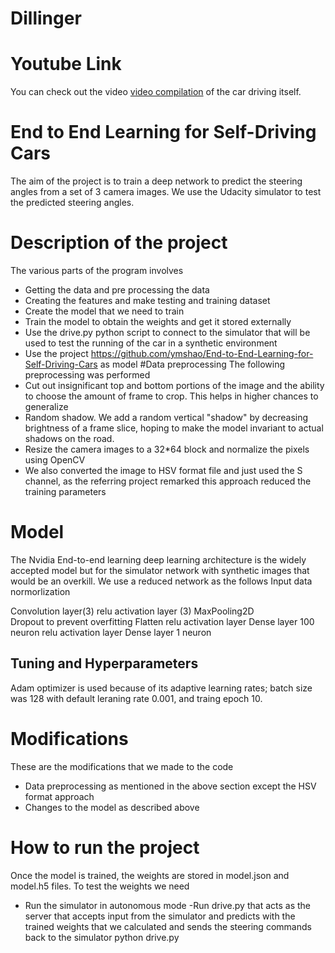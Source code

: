# Dillinger

# Youtube Link
You can check out the video [video compilation](https://youtu.be/O6e9llSp5co) of the car driving itself.

# End to End Learning for Self-Driving Cars
The aim of the project is to train a deep network to predict the steering angles from a set of 3 camera images. We use the Udacity simulator to test the predicted steering angles.

# Description of the project
The various parts of the program involves 
- Getting the data and pre processing the data
- Creating the features and make testing and training dataset
- Create the model that we need to train
- Train the model to obtain the weights and get it stored externally
- Use the drive.py python script to connect to the simulator that will be used to test the running of the car in a synthetic environment
- Use the project https://github.com/ymshao/End-to-End-Learning-for-Self-Driving-Cars as model
#Data preprocessing
The following preprocessing was performed 
- Cut out insignificant top and bottom portions of the image  and the ability to choose the amount of frame to crop. This helps in higher chances to generalize
- Random shadow. We add a random vertical "shadow" by decreasing brightness of a frame slice, hoping to make the model invariant to actual shadows on the road.
- Resize the camera images to a 32*64 block and normalize the pixels using OpenCV
- We also converted the image to HSV format file and just used the S channel, as the referring project remarked this approach reduced the training parameters

# Model
The Nvidia End-to-end learning deep learning architecture is the widely accepted model but for the simulator network with synthetic images that would be an overkill. We use a reduced network as the follows
Input data normorlization

Convolution layer(3)
relu activation layer (3)
MaxPooling2D    
Dropout to prevent overfitting
Flatten
relu activation layer
Dense layer 100 neuron
relu activation layer
Dense layer 1 neuron

## Tuning and Hyperparameters 
Adam optimizer is used because of its adaptive learning rates; batch size was 128 with default leraning rate 0.001, and traing epoch 10.

# Modifications
These are the modifications that we made to the code 
- Data preprocessing as mentioned in the above section except the HSV format approach
- Changes to the model as described above

# How to run the project
 Once the model is trained, the weights are stored in model.json and model.h5 files. To test the weights we need 
 - Run the simulator in autonomous mode
 -Run drive.py that acts as the server that accepts input from the simulator and predicts with the trained weights that we calculated and sends the steering commands back to the simulator
python drive.py
 
 